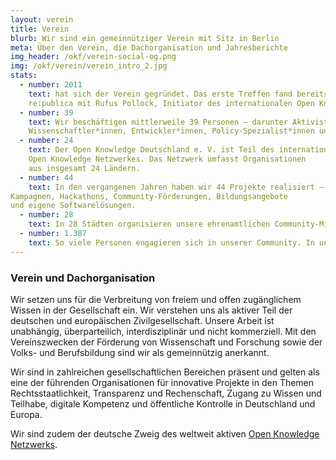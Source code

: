 ```yaml
---
layout: verein
title: Verein
blurb: Wir sind ein gemeinnütziger Verein mit Sitz in Berlin
meta: Über den Verein, die Dachorganisation und Jahresberichte
img_header: /okf/verein-social-og.png
img: /okf/verein/verein_intro_2.jpg
stats:
  - number: 2011
    text: hat sich der Verein gegründet. Das erste Treffen fand bereits 2010 auf der 
    re:publica mit Rufus Pollock, Initiator des internationalen Open Knowledge Netzwerks, statt.
  - number: 39
    text: Wir beschäftigen mittlerweile 39 Personen – darunter Aktivist*innen,
    Wissenschaftler*innen, Entwickler*innen, Policy-Spezialist*innen und Designer*innen.
  - number: 24
    text: Der Open Knowledge Deutschland e. V. ist Teil des internationalen
    Open Knowledge Netzwerkes. Das Netzwerk umfasst Organisationen 
    aus insgesamt 24 Ländern. 
  - number: 44
    text: In den vergangenen Jahren haben wir 44 Projekte realisiert – darunter 
Kampagnen, Hackathons, Community-Förderungen, Bildungsangebote 
und eigene Softwarelösungen.
  - number: 28
    text: In 28 Städten organisieren unsere ehrenamtlichen Community-Mitglieder regelmäßige Veranstaltungen – deutschlandweit.
  - number: 1.387
    text: So viele Personen engagieren sich in unserer Community. In unserem Netzwerk findet sich ein vielfältiges Wissen rund um die Themen Open Data, Open Government und Civic Tech. 
---
```


### Verein und Dachorganisation

Wir setzen uns für die Verbreitung von freiem und offen zugänglichem Wissen in der Gesellschaft ein. Wir verstehen uns als aktiver Teil der deutschen und europäischen Zivilgesellschaft. Unsere Arbeit ist unabhängig, überparteilich, interdisziplinär und nicht kommerziell. Mit den Vereinszwecken der Förderung von Wissenschaft und Forschung sowie der Volks- und Berufsbildung sind wir als gemeinnützig anerkannt.

Wir sind in zahlreichen gesellschaftlichen Bereichen präsent und gelten als eine der führenden Organisationen für innovative Projekte in den Themen Rechtsstaatlichkeit, Transparenz und Rechenschaft, Zugang zu Wissen und Teilhabe, digitale Kompetenz und öffentliche Kontrolle in Deutschland und Europa. 

Wir sind zudem der deutsche Zweig des weltweit aktiven [Open Knowledge Netzwerks](https://okfn.org/network/).